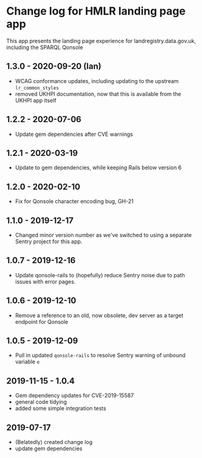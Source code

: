 # Change log for HMLR landing page app

This app presents the landing page experience for
landregistry.data.gov.uk, including the SPARQL
Qonsole

## 1.3.0 - 2020-09-20 (Ian)

- WCAG conformance updates, including updating to the upstream
  `lr_common_styles`
- removed UKHPI documentation, now that this is available from the
  UKHPI app itself

## 1.2.2 - 2020-07-06

- Update gem dependencies after CVE warnings

## 1.2.1 - 2020-03-19

- Update to gem dependencies, while keeping Rails below version 6

## 1.2.0 - 2020-02-10

- Fix for Qonsole character encoding bug, GH-21

## 1.1.0 - 2019-12-17

- Changed minor version number as we've switched to using a
  separate Sentry project for this app.

## 1.0.7 - 2019-12-16

- Update qonsole-rails to (hopefully) reduce Sentry noise due to
  path issues with error pages.

## 1.0.6 - 2019-12-10

- Remove a reference to an old, now obsolete, dev
  server as a target endpoint for Qonsole

## 1.0.5 - 2019-12-09

- Pull in updated `qonsole-rails` to resolve Sentry warning
  of unbound variable `e`

## 2019-11-15 - 1.0.4

- Gem dependency updates for CVE-2019-15587
- general code tidying
- added some simple integration tests

## 2019-07-17

- (Belatedly) created change log
- update gem dependencies
